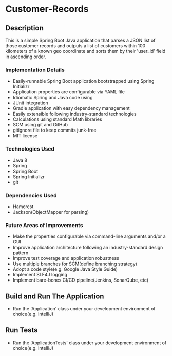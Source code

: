 
# Customer-Records

## Description

This is a simple Spring Boot Java application that parses a JSON list of those customer records and outputs a list of customers within 100 kilometers of a known geo coordinate and sorts them by their 'user_id' field in ascending order.

### Implementation Details
* Easily-runnable Spring Boot application bootstrapped using Spring Initializr
* Application properties are configurable via YAML file
* Idiomatic Spring and Java code using
* JUnit integration
* Gradle application with easy dependency management
* Easily extensible following industry-standard technologies
* Calculations using standard Math libraries
* SCM using git and GitHub
* gitignore file to keep commits junk-free
* MIT license

### Technologies Used
* Java 8
* Spring
* Spring Boot
* Spring Initializr
* git

### Dependencies Used
* Hamcrest
* Jackson(ObjectMapper for parsing)

### Future Areas of Improvements
* Make the properties configurable via command-line arguments and/or a GUI
* Improve application architecture following an industry-standard design pattern
* Improve test coverage and application robustness
* Use multiple branches for SCM(define branching strategy)
* Adopt a code style(e.g. Google Java Style Guide)
* Implement SLF4J logging
* Implement bare-bones CI/CD pipeline(Jenkins, SonarQube, etc)

## Build and Run The Application
* Run the 'Application' class under your development environment  of choice(e.g. IntelliJ)

## Run Tests
*  Run the 'ApplicationTests' class under your development environment  of choice(e.g. IntelliJ)
